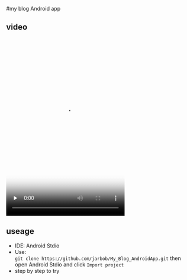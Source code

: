 #my blog Android app
## video

<video id="video" controls="" preload="none" poster="./art/splash.png" width="320" height="480">
      <source id="mp4" src="./art/myvideo.mp4" type="video/mp4">
</video>


## useage

* IDE: Android Stdio
* Use:   
`git clone https://github.com/jarbob/My_Blog_AndroidApp.git`
then open Android Stdio and click `Import project`
* step by step to try
